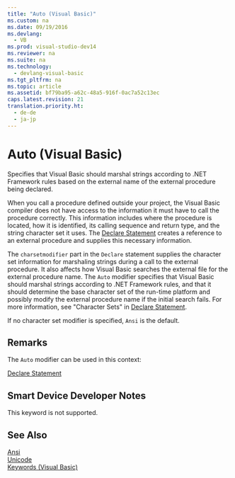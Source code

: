 ```yaml
---
title: "Auto (Visual Basic)"
ms.custom: na
ms.date: 09/19/2016
ms.devlang: 
  - VB
ms.prod: visual-studio-dev14
ms.reviewer: na
ms.suite: na
ms.technology: 
  - devlang-visual-basic
ms.tgt_pltfrm: na
ms.topic: article
ms.assetid: bf79ba95-a62c-48a5-916f-0ac7a52c13ec
caps.latest.revision: 21
translation.priority.ht: 
  - de-de
  - ja-jp
---
```

# Auto (Visual Basic)
Specifies that Visual Basic should marshal strings according to .NET Framework rules based on the external name of the external procedure being declared.  
  
 When you call a procedure defined outside your project, the Visual Basic compiler does not have access to the information it must have to call the procedure correctly. This information includes where the procedure is located, how it is identified, its calling sequence and return type, and the string character set it uses. The [Declare Statement](../Topic/Declare%20Statement.md) creates a reference to an external procedure and supplies this necessary information.  
  
 The `charsetmodifier` part in the `Declare` statement supplies the character set information for marshaling strings during a call to the external procedure. It also affects how Visual Basic searches the external file for the external procedure name. The `Auto` modifier specifies that Visual Basic should marshal strings according to .NET Framework rules, and that it should determine the base character set of the run-time platform and possibly modify the external procedure name if the initial search fails. For more information, see "Character Sets" in [Declare Statement](../Topic/Declare%20Statement.md).  
  
 If no character set modifier is specified, `Ansi` is the default.  
  
## Remarks  
 The `Auto` modifier can be used in this context:  
  
 [Declare Statement](../Topic/Declare%20Statement.md)  
  
## Smart Device Developer Notes  
 This keyword is not supported.  
  
## See Also  
 [Ansi](../vs140/Ansi--Visual-Basic-.md)   
 [Unicode](../vs140/Unicode--Visual-Basic-.md)   
 [Keywords (Visual Basic)](../vs140/Keywords--Visual-Basic-.md)
